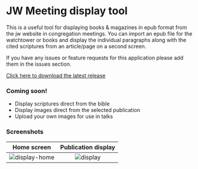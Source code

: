 # JW Meeting display tool

This is a useful tool for displaying books & magazines in epub format from the jw website in congregation meetings. You can import an epub file for the watchtower or books and display the individual paragraphs along with the cited scriptures from an article/page on a second screen.

If you have any issues or feature requests for this application please add them in the issues section.

<a href="https://github.com/01CodeLT/meeting-display/releases">Click here to download the latest release</a>

### Coming soon!

- Display scriptures direct from the bible
- Display images direct from the selected publication
- Upload your own images for use in talks

### Screenshots

Home screen           |  Publication display
:-------------------------:|:-------------------------:
![display-home](https://user-images.githubusercontent.com/11212855/88225486-792bdb00-cc62-11ea-9e34-77f38deb9d65.png)  |  ![display](https://user-images.githubusercontent.com/11212855/88225434-63b6b100-cc62-11ea-98be-3323291b9950.png)
